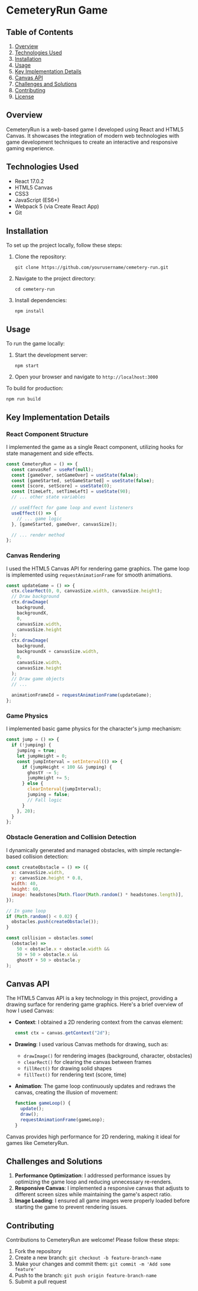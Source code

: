 # CemeteryRun Game

## Table of Contents

1. [Overview](#overview)
2. [Technologies Used](#technologies-used)
3. [Installation](#installation)
4. [Usage](#usage)
5. [Key Implementation Details](#key-implementation-details)
6. [Canvas API](#canvas-api)
7. [Challenges and Solutions](#challenges-and-solutions)
8. [Contributing](#contributing)
9. [License](#license)

## Overview

CemeteryRun is a web-based game I developed using React and HTML5 Canvas. It showcases the integration of modern web technologies with game development techniques to create an interactive and responsive gaming experience.

## Technologies Used

- React 17.0.2
- HTML5 Canvas
- CSS3
- JavaScript (ES6+)
- Webpack 5 (via Create React App)
- Git

## Installation

To set up the project locally, follow these steps:

1. Clone the repository:
   ```
   git clone https://github.com/yourusername/cemetery-run.git
   ```
2. Navigate to the project directory:
   ```
   cd cemetery-run
   ```
3. Install dependencies:
   ```
   npm install
   ```

## Usage

To run the game locally:

1. Start the development server:
   ```
   npm start
   ```
2. Open your browser and navigate to `http://localhost:3000`

To build for production:

```
npm run build
```

## Key Implementation Details

### React Component Structure

I implemented the game as a single React component, utilizing hooks for state management and side effects.

```javascript
const CemeteryRun = () => {
  const canvasRef = useRef(null);
  const [gameOver, setGameOver] = useState(false);
  const [gameStarted, setGameStarted] = useState(false);
  const [score, setScore] = useState(0);
  const [timeLeft, setTimeLeft] = useState(90);
  // ... other state variables

  // useEffect for game loop and event listeners
  useEffect(() => {
    // ... game logic
  }, [gameStarted, gameOver, canvasSize]);

  // ... render method
};
```

### Canvas Rendering

I used the HTML5 Canvas API for rendering game graphics. The game loop is implemented using `requestAnimationFrame` for smooth animations.

```javascript
const updateGame = () => {
  ctx.clearRect(0, 0, canvasSize.width, canvasSize.height);
  // Draw background
  ctx.drawImage(
    background,
    backgroundX,
    0,
    canvasSize.width,
    canvasSize.height
  );
  ctx.drawImage(
    background,
    backgroundX + canvasSize.width,
    0,
    canvasSize.width,
    canvasSize.height
  );
  // Draw game objects
  // ...

  animationFrameId = requestAnimationFrame(updateGame);
};
```

### Game Physics

I implemented basic game physics for the character's jump mechanism:

```javascript
const jump = () => {
  if (!jumping) {
    jumping = true;
    let jumpHeight = 0;
    const jumpInterval = setInterval(() => {
      if (jumpHeight < 100 && jumping) {
        ghostY -= 5;
        jumpHeight += 5;
      } else {
        clearInterval(jumpInterval);
        jumping = false;
        // Fall logic
      }
    }, 20);
  }
};
```

### Obstacle Generation and Collision Detection

I dynamically generated and managed obstacles, with simple rectangle-based collision detection:

```javascript
const createObstacle = () => ({
  x: canvasSize.width,
  y: canvasSize.height * 0.8,
  width: 40,
  height: 60,
  image: headstones[Math.floor(Math.random() * headstones.length)],
});

// In game loop
if (Math.random() < 0.02) {
  obstacles.push(createObstacle());
}

const collision = obstacles.some(
  (obstacle) =>
    50 < obstacle.x + obstacle.width &&
    50 + 50 > obstacle.x &&
    ghostY + 50 > obstacle.y
);
```

## Canvas API

The HTML5 Canvas API is a key technology in this project, providing a drawing surface for rendering game graphics. Here's a brief overview of how I used Canvas:

- **Context**: I obtained a 2D rendering context from the canvas element:

  ```javascript
  const ctx = canvas.getContext("2d");
  ```

- **Drawing**: I used various Canvas methods for drawing, such as:

  - `drawImage()` for rendering images (background, character, obstacles)
  - `clearRect()` for clearing the canvas between frames
  - `fillRect()` for drawing solid shapes
  - `fillText()` for rendering text (score, time)

- **Animation**: The game loop continuously updates and redraws the canvas, creating the illusion of movement:
  ```javascript
  function gameLoop() {
    update();
    draw();
    requestAnimationFrame(gameLoop);
  }
  ```

Canvas provides high performance for 2D rendering, making it ideal for games like CemeteryRun.

## Challenges and Solutions

1. **Performance Optimization**: I addressed performance issues by optimizing the game loop and reducing unnecessary re-renders.
2. **Responsive Canvas**: I implemented a responsive canvas that adjusts to different screen sizes while maintaining the game's aspect ratio.
3. **Image Loading**: I ensured all game images were properly loaded before starting the game to prevent rendering issues.

## Contributing

Contributions to CemeteryRun are welcome! Please follow these steps:

1. Fork the repository
2. Create a new branch: `git checkout -b feature-branch-name`
3. Make your changes and commit them: `git commit -m 'Add some feature'`
4. Push to the branch: `git push origin feature-branch-name`
5. Submit a pull request
